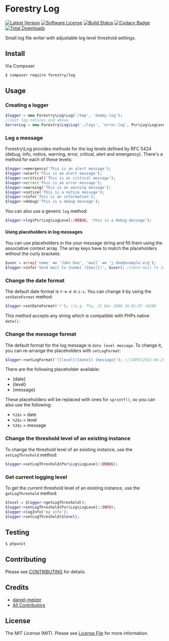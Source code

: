 # Forestry Log

[![Latest Version](https://img.shields.io/github/release/ForestryCodes/log.svg?style=flat-square)](https://github.com/ForestryCodes/log/releases)
[![Software License](https://img.shields.io/badge/license-MIT-brightgreen.svg?style=flat-square)](LICENSE.md)
[![Build Status](https://img.shields.io/travis/ForestryCodes/log/master.svg?style=flat-square)](https://travis-ci.org/ForestryCodes/log)
[![Codacy Badge](https://www.codacy.com/project/badge/9be442da34e34e548af5312f844fc0fe)](https://www.codacy.com/public/danielgithub/log)
[![Total Downloads](https://img.shields.io/packagist/dt/forestry/log.svg?style=flat-square)](https://packagist.org/packages/forestry/log)

Small log file writer with adjustable log level threshold settings.

## Install

Via Composer

``` bash
$ composer require forestry/log
```

## Usage

### Creating a logger

```php
$logger = new Forestry\Log\Log('/tmp', 'dummy.log');
//Just log notices and above.
$errorLog = new Forestry\Log\Log('./logs', 'error.log', Psr\Log\LogLevel::NOTICE);
```

### Log a message

Forestry\Log provides methods for the log levels defined by RFC 5424 (debug, info, notice, warning, error, critical, alert and emergency). There's a method for each of these levels:

```php
$logger->emergency('This is an alert message');
$logger->alert('This is an alert message');
$logger->critical('This is an critical message');
$logger->error('This is an error message');
$logger->warning('This is an warning message');
$logger->notice('This is a notice message');
$logger->info('This is an information');
$logger->debug('This is a debug message');
```

You can also use a generic `log` method:

```php
$logger->log(Psr\Log\LogLevel::DEBUG, 'this is a debug message');
```

#### Using placeholders in log messages

You can use placeholders in the your message string and fill them using the associative context array. The array keys have to match the placeholders without the curly brackets:

```php
$user = array('name' => 'John Doe', 'mail' => 'j.doe@example.org');
$logger->info('Send mail to {name} ({mail})', $user); //Send mail to John Doe (j.doe@example.org)
```

### Change the date format

The default date format is `Y-m-d H:i:s`. You can change it by using the `setDateFormat` method:

```php
$logger->setDateFormat('r'); //e.g. Thu, 21 Dec 2000 16:01:07 +0200
```

This method accepts any string which is compatible with PHPs native `date()`.

### Change the message format

The default format for the log message is `date level message`. To change it, you can re-arrange the placeholders with `setLogFormat`:

```php
$logger->setLogFormat('[{level}|{date}] {message}'); //[INFO|2013-04-25 13:37:42] This is an info message
```

There are the following placeholder available:

* {date}
* {level}
* {message}

These placeholders will be replaced with ones for `sprintf()`, so you can also use the following:

* `%1$s` = date
* `%2$s` = level
* `%3$s` = message

### Change the threshold level of an existing instance

To change the threshold level of an existing instance, use the `setLogThreshold` method:

```php
$logger->setLogThreshold(Psr\Log\LogLevel::DEBUG);
```

### Get current logging level

To get the current threshold level of an existing instance, use the `getLogThreshold` method:

```php
$level = $logger->getLogThreshold();
$logger->setLogThreshold(Psr\Log\LogLevel::INFO);
$logger->logInfo('my info');
$logger->setLogThreshold($level);
```

## Testing

``` bash
$ phpunit
```

## Contributing

Please see [CONTRIBUTING](CONTRIBUTING.md) for details.

## Credits

- [daniel-melzer](https://github.com/daniel-melzer)
- [All Contributors](../../contributors)

## License

The MIT License (MIT). Please see [License File](LICENSE.md) for more information.
